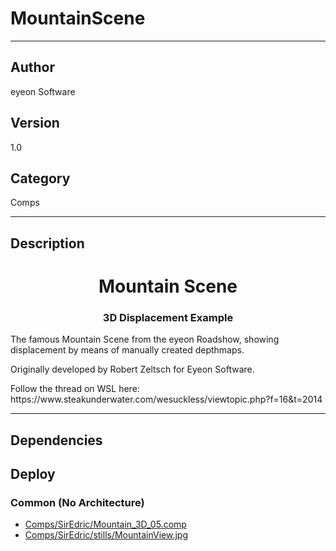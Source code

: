 # MountainScene
___

## Author
eyeon Software

## Version
1.0

## Category
Comps

___

## Description
<h1 align="center">Mountain Scene</h1>

<h3 align="center">3D Displacement Example</h3>

<p>The famous Mountain Scene from the eyeon Roadshow, showing displacement by means of manually created depthmaps.</p>

<p>Originally developed by Robert Zeltsch for Eyeon Software.</p>

<p>Follow the thread on WSL here:<br> https://www.steakunderwater.com/wesuckless/viewtopic.php?f=16&t=2014</p>

___

## Dependencies

## Deploy

### Common (No Architecture)

<ul>
<li><a href="https://gitlab.com/WeSuckLess/Reactor/-/blob/master/Atoms/com.SirEdric.MountainScene/Comps/SirEdric/Mountain_3D_05.comp?ref_type=heads">Comps/SirEdric/Mountain_3D_05.comp</a></li>
<li><a href="https://gitlab.com/WeSuckLess/Reactor/-/blob/master/Atoms/com.SirEdric.MountainScene/Comps/SirEdric/stills/MountainView.jpg?ref_type=heads">Comps/SirEdric/stills/MountainView.jpg</a></li>
</ul>
